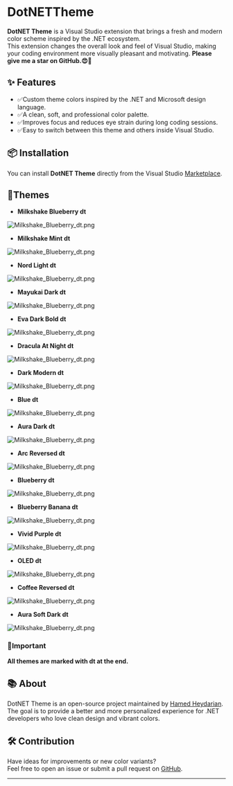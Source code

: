 # DotNETTheme

**DotNET Theme** is a Visual Studio extension that brings a fresh and modern color scheme inspired by the .NET ecosystem.  
This extension changes the overall look and feel of Visual Studio, making your coding environment more visually pleasant and motivating.
**Please give me a star on GitHub.😍💖**

## ✨ Features
- ✅Custom theme colors inspired by the .NET and Microsoft design language.
- ✅A clean, soft, and professional color palette.
- ✅Improves focus and reduces eye strain during long coding sessions.
- ✅Easy to switch between this theme and others inside Visual Studio.

## 📦 Installation
You can install **DotNET Theme** directly from the Visual Studio [Marketplace](https://marketplace.visualstudio.com/items?itemName=HamedHeydarian.DotNetTheme).

## 🌈Themes
- **Milkshake Blueberry dt**

![Milkshake_Blueberry_dt.png](theme/dotnettheme/Preview/Milkshake%20Blueberry%20dt.png)

- **Milkshake Mint dt**

![Milkshake_Blueberry_dt.png](theme/dotnettheme/Preview/Milkshake%20Mint%20dt.png)

- **Nord Light dt**

![Milkshake_Blueberry_dt.png](theme/dotnettheme/Preview/Nord%20Light%20dt.png)

- **Mayukai Dark dt**

![Milkshake_Blueberry_dt.png](theme/dotnettheme/Preview/Mayukai%20Dark%20dt.png)

- **Eva Dark Bold dt**

![Milkshake_Blueberry_dt.png](theme/dotnettheme/Preview/Eva%20Dark%20Bold%20dt.png)

- **Dracula At Night dt**

![Milkshake_Blueberry_dt.png](theme/dotnettheme/Preview/Dracula%20At%20Night%20dt.png)

- **Dark Modern dt**

![Milkshake_Blueberry_dt.png](theme/dotnettheme/Preview/Dark%20Modern%20dt.png)

- **Blue dt**

![Milkshake_Blueberry_dt.png](theme/dotnettheme/Preview/Blue%20dt.png)

- **Aura Dark dt**

![Milkshake_Blueberry_dt.png](theme/dotnettheme/Preview/Aura%20Dark%20dt.png)

- **Arc Reversed dt**

![Milkshake_Blueberry_dt.png](theme/dotnettheme/Preview/Arc%20Reversed%20dt.png)

- **Blueberry dt**

![Milkshake_Blueberry_dt.png](theme/dotnettheme/Preview/Blueberry%20dt.png)

- **Blueberry Banana dt**

![Milkshake_Blueberry_dt.png](theme/dotnettheme/Preview/Blueberry%20Banana%20dt.png)

- **Vivid Purple dt**

![Milkshake_Blueberry_dt.png](theme/dotnettheme/Preview/Vivid%20Purple%20dt.png)

- **OLED dt**

![Milkshake_Blueberry_dt.png](theme/dotnettheme/Preview/OLED%20dt.png)

- **Coffee Reversed dt**

![Milkshake_Blueberry_dt.png](theme/dotnettheme/Preview/Coffee%20Reversed%20dt.png)

- **Aura Soft Dark dt**

![Milkshake_Blueberry_dt.png](theme/dotnettheme/Preview/Aura%20Soft%20Dark%20dt.png)

### 🔴Important

**All themes are marked with dt at the end.**

## 📚 About
DotNET Theme is an open-source project maintained by [Hamed Heydarian](https://github.com/hheydarian).  
The goal is to provide a better and more personalized experience for .NET developers who love clean design and vibrant colors.

## 🛠 Contribution
Have ideas for improvements or new color variants?  
Feel free to open an issue or submit a pull request on [GitHub](https://github.com/hheydarian/dotnettheme).

---

